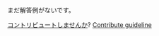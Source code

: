 
まだ解答例がないです。

[コントリビュートしませんか](https://github.com/BFEdev/BFE.dev-solutions/blob/main/question/how-does-instanceof-work-difference-with-typeof_ja.md)?  [Contribute guideline](https://github.com/BFEdev/BFE.dev-solutions#how-to-contribute)

